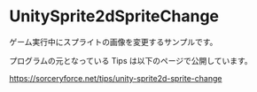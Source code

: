 # UnitySprite2dSpriteChange
ゲーム実行中にスプライトの画像を変更するサンプルです。

プログラムの元となっている Tips は以下のページで公開しています。

https://sorceryforce.net/tips/unity-sprite2d-sprite-change
